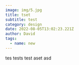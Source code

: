 ```yaml
---
image: img/5.jpg
title: tset
subtitle: test
category: design
date: 2022-08-05T13:02:23.221Z
author: David
tags:
  - name: new
---
```

tes tests test aset asd